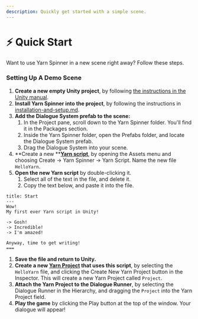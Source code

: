 ```yaml
---
description: Quickly get started with a simple scene.
---
```


# ⚡ Quick Start

Want to use Yarn Spinner in a new scene right away? Follow these steps.

### Setting Up A Demo Scene

1. **Create a new empty Unity project**, by following [the instructions in the Unity manual](https://docs.unity3d.com/Manual/GettingStarted.html).
2. **Install Yarn Spinner into the project**, by following the instructions in [installation-and-setup.md](installation-and-setup.md "mention").&#x20;
3. **Add the Dialogue System prefab to the scene:**
   1. In the Project pane, scroll down to the Yarn Spinner folder. You'll find it in the Packages section.
   2. Inside the Yarn Spinner folder, open the Prefabs folder, and locate the Dialogue System prefab.
   3. Drag the Dialogue System into your scene.
4. **Create a new **[**Yarn script**](importing-yarn-files/yarn-scripts.md), by opening the Assets menu and choosing Create -> Yarn Spinner -> Yarn Script. Name the new file `HelloYarn`.
5. **Open the new Yarn script** by double-clicking it.&#x20;
   1. Select all of the text in the file, and delete it.&#x20;
   2. Copy the text below, and paste it into the file.

```
title: Start
---
Wow!
My first ever Yarn script in Unity!

-> Gosh!
-> Incredible!
-> I'm amazed!

Anyway, time to get writing!
===
```

1. **Save the file and return to Unity.**
2. **Create a new **[**Yarn Project**](importing-yarn-files/yarn-projects.md)** that uses this script**, by selecting the `HelloYarn` file, and clicking the Create New Yarn Project button in the Inspector. This will create a new Yarn Project called `Project`.
3. **Attach the Yarn Project to the Dialogue Runner**, by selecting the Dialogue Runner in the Hierarchy, and dragging the `Project` into the Yarn Project field.
4. **Play the game** by clicking the Play button at the top of the window. Your dialogue will appear!
